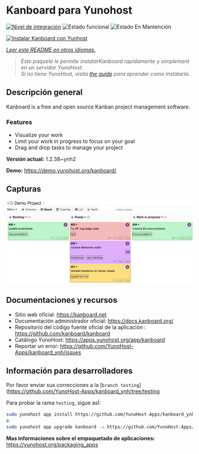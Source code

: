 <!--
Este archivo README esta generado automaticamente<https://github.com/YunoHost/apps/tree/master/tools/readme_generator>
No se debe editar a mano.
-->

# Kanboard para Yunohost

[![Nivel de integración](https://dash.yunohost.org/integration/kanboard.svg)](https://ci-apps.yunohost.org/ci/apps/kanboard/) ![Estado funcional](https://ci-apps.yunohost.org/ci/badges/kanboard.status.svg) ![Estado En Mantención](https://ci-apps.yunohost.org/ci/badges/kanboard.maintain.svg)

[![Instalar Kanboard con Yunhost](https://install-app.yunohost.org/install-with-yunohost.svg)](https://install-app.yunohost.org/?app=kanboard)

*[Leer este README en otros idiomas.](./ALL_README.md)*

> *Este paquete le permite instalarKanboard rapidamente y simplement en un servidor YunoHost.*  
> *Si no tiene YunoHost, visita [the guide](https://yunohost.org/install) para aprender como instalarla.*

## Descripción general

Kanboard is a free and open source Kanban project management software.

### Features

- Visualize your work
- Limit your work in progress to focus on your goal
- Drag and drop tasks to manage your project


**Versión actual:** 1.2.38~ynh2

**Demo:** <https://demo.yunohost.org/kanboard/>

## Capturas

![Captura de Kanboard](./doc/screenshots/board.png)

## Documentaciones y recursos

- Sitio web oficial: <https://kanboard.net>
- Documentación administrador oficial: <https://docs.kanboard.org/>
- Repositorio del código fuente oficial de la aplicación : <https://github.com/kanboard/kanboard>
- Catálogo YunoHost: <https://apps.yunohost.org/app/kanboard>
- Reportar un error: <https://github.com/YunoHost-Apps/kanboard_ynh/issues>

## Información para desarrolladores

Por favor enviar sus correcciones a la [`branch testing`](https://github.com/YunoHost-Apps/kanboard_ynh/tree/testing

Para probar la rama `testing`, sigue asÍ:

```bash
sudo yunohost app install https://github.com/YunoHost-Apps/kanboard_ynh/tree/testing --debug
o
sudo yunohost app upgrade kanboard -u https://github.com/YunoHost-Apps/kanboard_ynh/tree/testing --debug
```

**Mas informaciones sobre el empaquetado de aplicaciones:** <https://yunohost.org/packaging_apps>
